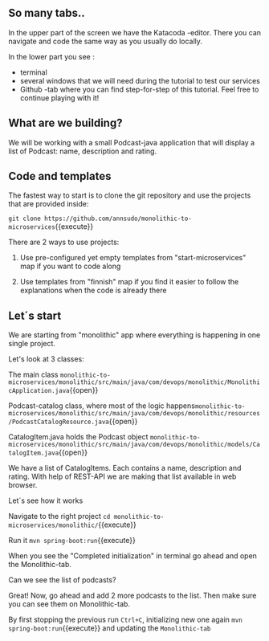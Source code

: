 
## So many tabs..

In the upper part of the screen we have the Katacoda -editor. There you can navigate and code the same way as you usually do locally.

In the lower part you see : 
* terminal
* several windows that we will need during the tutorial to test our services
* Github -tab where you can find step-for-step of this tutorial. Feel free to continue playing with it!

## What are we building? 

We will be working with a small Podcast-java application that will display a list of Podcast: name, description and rating.

## Code and templates

The fastest way to start is to clone the git repository and use the projects that are provided inside:

`git clone https://github.com/annsudo/monolithic-to-microservices`{{execute}}

There are 2 ways to use projects:

1) Use pre-configured yet empty templates from "start-microservices" map if you want to code along

2) Use templates from "finnish" map if you find it easier to follow the explanations when the code is already there


## Let´s start

We are starting from "monolithic" app where everything is happening in one single project.

Let's look at 3 classes:

The main class `monolithic-to-microservices/monolithic/src/main/java/com/devops/monolithic/MonolithicApplication.java`{{open}}

Podcast-catalog class, where most of the logic happens`monolithic-to-microservices/monolithic/src/main/java/com/devops/monolithic/resources/PodcastCatalogResource.java`{{open}}

CatalogItem.java  holds the Podcast object  `monolithic-to-microservices/monolithic/src/main/java/com/devops/monolithic/models/CatalogItem.java`{{open}}

We have a list of CatalogItems. Each contains a name, description and rating. With help of REST-API we are making that list available in web browser. 

Let´s see how it works

Navigate to the right project `cd monolithic-to-microservices/monolithic/`{{execute}}

Run it `mvn spring-boot:run`{{execute}}

When you see the "Completed initialization" in terminal go ahead and open the Monolithic-tab.

Can we see the list of podcasts?

Great! Now, go ahead and add 2 more podcasts to the list. Then make sure you can see them on Monolithic-tab.

By first stopping the previous run `Ctrl+C`, initializing new one again `mvn spring-boot:run`{{execute}}
and updating the `Monolithic-tab`
